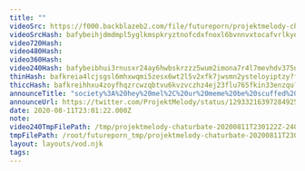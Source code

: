 ```yaml
---
title: ""
videoSrc: https://f000.backblazeb2.com/file/futureporn/projektmelody-chaturbate-20200811T230122Z.mp4
videoSrcHash: bafybeihjdmdmpl5yglkmspkryztnofcdxfnoxl6bvnnvxtocafvrlkyeae?filename=projektmelody-chaturbate-20200811T230122Z.mp4
video720Hash: 
video480Hash: 
video360Hash: 
video240Hash: bafybeibhui3rnusxr24ay6hwbskrzzz5wum2imona7r4l7mevhdv375nyi?filename=projektmelody-chaturbate-20200811T230122Z-240p.mp4
thinHash: bafkreia4lcjsgsl6mhxwqmi5zesx6wt2l5v2xfk7jwsmn2ysteloyiptzy?filename=20200811T230122Z_thin.jpg
thiccHash: bafkreihhxu4zoyfhqzrcwzqbtvu6kvzvczhz4ej23flu765fkin33enzqu?filename=20200811T230122Z_thicc.jpg
announceTitle: "society%3A%20hey%20mel%2C%20ur%20meme%20be%20scuffed%20as%20hell%21%20cool%20mel%3A%20that%27s%20my%20brand%20boiiiii%20%28dabs%20while%20moonwalkin%29%20%20I%27m%20LIVE%20on%20cb%2C%20poorly%20moonwalkin%3A"
announceUrl: https://twitter.com/ProjektMelody/status/1293321639728492544
date: 2020-08-11T23:01:22.000Z
note: 
video240TmpFilePath: /tmp/projektmelody-chaturbate-20200811T230122Z-240p.mp4
tmpFilePath: /root/futureporn_tmp/projektmelody-chaturbate-20200811T230122Z.mp4
layout: layouts/vod.njk
tags:
---
```

